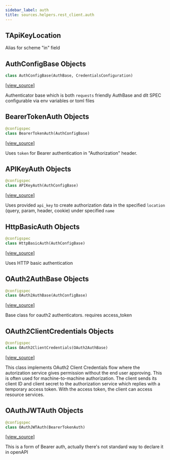 ```yaml
---
sidebar_label: auth
title: sources.helpers.rest_client.auth
---
```


## TApiKeyLocation

Alias for scheme "in" field

## AuthConfigBase Objects

```python
class AuthConfigBase(AuthBase, CredentialsConfiguration)
```

[[view_source]](https://github.com/dlt-hub/dlt/blob/9857029af018a582dd24da4070562f58bb7e9fc5/dlt/sources/helpers/rest_client/auth.py#L38)

Authenticator base which is both `requests` friendly AuthBase and dlt SPEC
configurable via env variables or toml files

## BearerTokenAuth Objects

```python
@configspec
class BearerTokenAuth(AuthConfigBase)
```

[[view_source]](https://github.com/dlt-hub/dlt/blob/9857029af018a582dd24da4070562f58bb7e9fc5/dlt/sources/helpers/rest_client/auth.py#L51)

Uses `token` for Bearer authentication in "Authorization" header.

## APIKeyAuth Objects

```python
@configspec
class APIKeyAuth(AuthConfigBase)
```

[[view_source]](https://github.com/dlt-hub/dlt/blob/9857029af018a582dd24da4070562f58bb7e9fc5/dlt/sources/helpers/rest_client/auth.py#L72)

Uses provided `api_key` to create authorization data in the specified `location` (query, param, header, cookie) under specified `name`

## HttpBasicAuth Objects

```python
@configspec
class HttpBasicAuth(AuthConfigBase)
```

[[view_source]](https://github.com/dlt-hub/dlt/blob/9857029af018a582dd24da4070562f58bb7e9fc5/dlt/sources/helpers/rest_client/auth.py#L100)

Uses HTTP basic authentication

## OAuth2AuthBase Objects

```python
@configspec
class OAuth2AuthBase(AuthConfigBase)
```

[[view_source]](https://github.com/dlt-hub/dlt/blob/9857029af018a582dd24da4070562f58bb7e9fc5/dlt/sources/helpers/rest_client/auth.py#L126)

Base class for oauth2 authenticators. requires access_token

## OAuth2ClientCredentials Objects

```python
@configspec
class OAuth2ClientCredentials(OAuth2AuthBase)
```

[[view_source]](https://github.com/dlt-hub/dlt/blob/9857029af018a582dd24da4070562f58bb7e9fc5/dlt/sources/helpers/rest_client/auth.py#L148)

This class implements OAuth2 Client Credentials flow where the autorization service
gives permission without the end user approving.
This is often used for machine-to-machine authorization.
The client sends its client ID and client secret to the authorization service which replies
with a temporary access token.
With the access token, the client can access resource services.

## OAuthJWTAuth Objects

```python
@configspec
class OAuthJWTAuth(BearerTokenAuth)
```

[[view_source]](https://github.com/dlt-hub/dlt/blob/9857029af018a582dd24da4070562f58bb7e9fc5/dlt/sources/helpers/rest_client/auth.py#L218)

This is a form of Bearer auth, actually there's not standard way to declare it in openAPI

